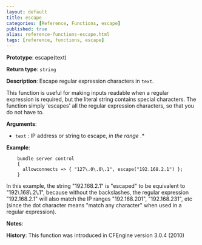 ```yaml
---
layout: default
title: escape
categories: [Reference, Functions, escape]
published: true
alias: reference-functions-escape.html
tags: [reference, functions, escape]
---
```


**Prototype**: escape(text) 

**Return type**: `string`

**Description**: Escape regular expression characters in `text`.

This function is useful for making inputs readable when a regular
expression is required, but the literal string contains special
characters. The function simply 'escapes' all the regular expression
characters, so that you do not have to.


**Arguments**:

* `text` : IP address or string to escape, *in the range* .\*   

**Example**:  


```cf3
    bundle server control
    {
      allowconnects => { "127\.0\.0\.1", escape("192.168.2.1") };
    }
```

In this example, the string "192.168.2.1" is "escaped" to be equivalent to 
"192\\.168\\.2\\.1", because without the backslashes, the regular expression 
"192.168.2.1" will also match the IP ranges "192.168.201", "192.168.231", etc 
(since the dot character means "match any character" when used in a regular 
expression).

**Notes**:  

**History**: This function was introduced in CFEngine version 3.0.4 (2010)
